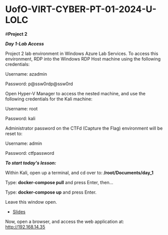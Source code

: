 # UofO-VIRT-CYBER-PT-01-2024-U-LOLC


#**Project 2**

**_Day 1-Lab Access_**

Project 2 lab environment in Windows Azure Lab Services. To access this environment, RDP into the Windows RDP Host machine using the following credentials:

Username: azadmin

Password: p@ssw0rdp@ssw0rd

Open Hyper-V Manager to access the nested machine, and use the following credentials for the Kali machine:

Username: root

Password: kali

Administrator password on the CTFd (Capture the Flag) environment will be reset to:

Username: admin

Password: ctfpassword

**_To start today's lesson:_**


Within Kali, open up a terminal, and cd over to: **/root/Documents/day_1**


Type: **docker-compose pull** and press Enter, then...


Type: **docker-compose up** and press Enter.


Leave this window open.

- [Slides](https://docs.google.com/presentation/d/1BSbQKERWubZYfQZcvCnGnBklhVxSLye96axekIwFYB4/edit#slide=id.g11a629fa087_0_0)




Now, open a browser, and access the web application at: http://192.168.14.35
